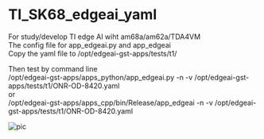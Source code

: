 # TI_SK68_edgeai_yaml  
For study/develop TI edge AI wiht am68a/am62a/TDA4VM   
The config file for app_edgeai.py and app_edgeai  
Copy the yaml file to /opt/edgeai-gst-apps/tests/t1/  
 
Then test by command line  
/opt/edgeai-gst-apps/apps_python/app_edgeai.py -n -v /opt/edgeai-gst-apps/tests/t1/ONR-OD-8420.yaml  
or  
/opt/edgeai-gst-apps/apps_cpp/bin/Release/app_edgeai -n -v /opt/edgeai-gst-apps/tests/t1/ONR-OD-8420.yaml  

![pic](pic/demo.jpg)<br><br><br> 

